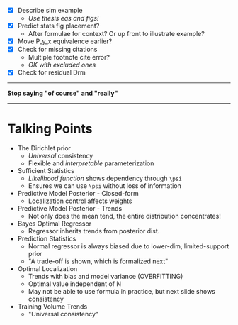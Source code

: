 - [x] Describe sim example
  - *Use thesis eqs and figs!*
- [x] Predict stats fig placement?
  - After formulae for context? Or up front to illustrate example?
- [x] Move P_y_x equivalence earlier?
- [x] Check for missing citations
  - Multiple footnote cite error?
  - *OK with excluded ones*
- [x] Check for residual Drm

---
**Stop saying "of course" and "really"**

---
# Talking Points
- The Dirichlet prior
  - *Universal* consistency
  - Flexible and *interpretable* parameterization
- Sufficient Statistics
  - *Likelihood function* shows dependency through `\psi`
  - Ensures we can use `\psi` without loss of information
- Predictive Model Posterior - Closed-form
  - Localization control affects weights
- Predictive Model Posterior - Trends
  - Not only does the mean tend, the entire distribution concentrates!
- Bayes Optimal Regressor
  - Regressor inherits trends from posterior dist.
- Prediction Statistics
  - Normal regressor is always biased due to lower-dim, limited-support prior
  - "A trade-off is shown, which is formalized next"
- Optimal Localization
  - Trends with bias and model variance (OVERFITTING)
  - Optimal value independent of N
  - May not be able to use formula in practice, but next slide shows consistency
- Training Volume Trends
  - "Universal consistency"
